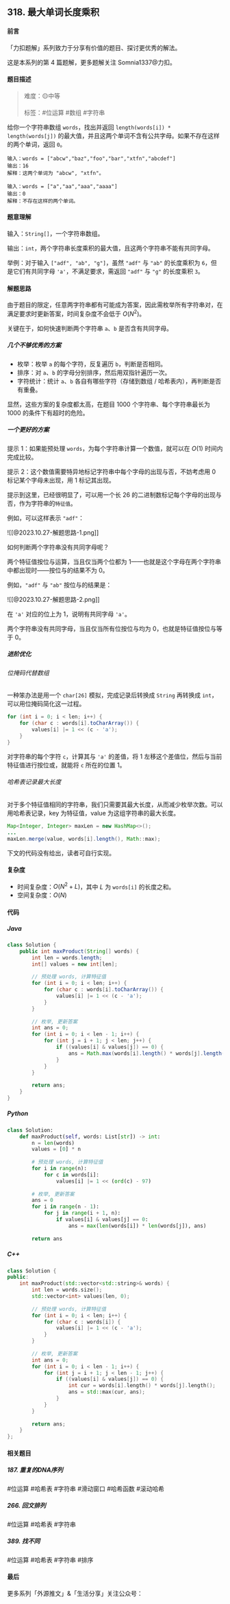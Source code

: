 ## 318. 最大单词长度乘积

#### 前言

「力扣题解」系列致力于分享有价值的题目、探讨更优秀的解法。

这是本系列的第 4 篇题解，更多题解关注 Somnia1337@力扣。

#### 题目描述

> 难度：🟡中等
>
> 标签：\#位运算 \#数组 \#字符串

给你一个字符串数组 `words`，找出并返回 `length(words[i]) * length(words[j])` 的最大值，并且这两个单词不含有公共字母。如果不存在这样的两个单词，返回 `0`。

```text
输入：words = ["abcw","baz","foo","bar","xtfn","abcdef"]
输出：16
解释：这两个单词为 "abcw", "xtfn"。
```

```text
输入：words = ["a","aa","aaa","aaaa"]
输出：0
解释：不存在这样的两个单词。
```

#### 题意理解

输入：`String[]`，一个字符串数组。

输出：`int`，两个字符串长度乘积的最大值，且这两个字符串不能有共同字母。

举例：对于输入 `["adf", "ab", "g"]`，虽然 `"adf"` 与 `"ab"` 的长度乘积为 `6`，但是它们有共同字母 `'a'`，不满足要求，需返回 `"adf"` 与 `"g"` 的长度乘积 `3`。

#### 解题思路

由于题目的限定，任意两字符串都有可能成为答案，因此需枚举所有字符串对，在满足要求时更新答案，时间复杂度不会低于 $O(N^2)$。

关键在于，如何快速判断两个字符串 `a`、`b` 是否含有共同字母。

##### 几个不够优秀的方案

- 枚举：枚举 `a` 的每个字符，反复遍历 `b`，判断是否相同。
- 排序：对 `a`、`b` 的字母分别排序，然后用双指针遍历一次。
- 字符统计：统计 `a`、`b` 各自有哪些字符（存储到数组 / 哈希表内），再判断是否有重叠。

显然，这些方案的复杂度都太高，在题目 1000 个字符串、每个字符串最长为 1000 的条件下有超时的危险。

##### 一个更好的方案

提示 1：如果能预处理 `words`，为每个字符串计算一个数值，就可以在 $O(1)$ 时间内完成比较。

提示 2：这个数值需要特异地标记字符串中每个字母的出现与否，不妨考虑用 0 标记某个字母未出现，用 1 标记其出现。

提示到这里，已经很明显了，可以用一个长 26 的二进制数标记每个字母的出现与否，作为字符串的`特征值`。

例如，可以这样表示 `"adf"`：

![[@2023.10.27-解题思路-1.png]]

如何判断两个字符串没有共同字母呢？

两个特征值按位与运算，当且仅当两个位都为 1——也就是这个字母在两个字符串中都出现时——按位与的结果不为 0。

例如，`"adf"` 与 `"ab"` 按位与的结果是：

![[@2023.10.27-解题思路-2.png]]

在 `'a'` 对应的位上为 1，说明有共同字母 `'a'`。

两个字符串没有共同字母，当且仅当所有位按位与均为 0，也就是特征值按位与等于 0。

##### 进阶优化

###### 位掩码代替数组

一种笨办法是用一个 `char[26]` 模拟，完成记录后转换成 `String` 再转换成 `int`，可以用位掩码简化这一过程。

```java
for (int i = 0; i < len; i++) {
	for (char c : words[i].toCharArray()) {
		values[i] |= 1 << (c - 'a');
	}
}
```

对字符串的每个字符 `c`，计算其与 `'a'` 的差值，将 1 左移这个差值位，然后与当前特征值进行按位或，就能将 `c` 所在的位置 1。

###### 哈希表记录最大长度

对于多个特征值相同的字符串，我们只需要其最大长度，从而减少枚举次数。可以用哈希表记录，key 为特征值，value 为这组字符串的最大长度。

```java
Map<Integer, Integer> maxLen = new HashMap<>();
...
maxLen.merge(value, words[i].length(), Math::max);
```

下文的代码没有给出，读者可自行实现。

#### 复杂度

- 时间复杂度：$O(N^2 + L)$，其中 $L$ 为 `words[i]` 的长度之和。
- 空间复杂度：$O(N)$

#### 代码

##### Java

```java
class Solution {
    public int maxProduct(String[] words) {
        int len = words.length;
        int[] values = new int[len];
        
        // 预处理 words, 计算特征值
        for (int i = 0; i < len; i++) {
            for (char c : words[i].toCharArray()) {
                values[i] |= 1 << (c - 'a');
            }
        }
		
		// 枚举, 更新答案
        int ans = 0;
        for (int i = 0; i < len - 1; i++) {
            for (int j = i + 1; j < len; j++) {
                if ((values[i] & values[j]) == 0) {
                    ans = Math.max(words[i].length() * words[j].length(), ans);
                }
            }
        }
		
        return ans;
    }
}
```

##### Python

```python
class Solution:
    def maxProduct(self, words: List[str]) -> int:
        n = len(words)
        values = [0] * n
	    
	    # 预处理 words, 计算特征值
        for i in range(n):
            for c in words[i]:
                values[i] |= 1 << (ord(c) - 97)
		
		# 枚举, 更新答案
        ans = 0
        for i in range(n - 1):
            for j in range(i + 1, n):
                if values[i] & values[j] == 0:
                    ans = max(len(words[i]) * len(words[j]), ans)
		
        return ans
```

##### C++

```cpp
class Solution {
public:
	int maxProduct(std::vector<std::string>& words) {
	    int len = words.size();
	    std::vector<int> values(len, 0);
	    
	    // 预处理 words, 计算特征值
	    for (int i = 0; i < len; i++) {
	        for (char c : words[i]) {
	            values[i] |= 1 << (c - 'a');
	        }
	    }
		
		// 枚举, 更新答案
	    int ans = 0;
	    for (int i = 0; i < len - 1; i++) {
	        for (int j = i + 1; j < len - 1; j++) {
	            if ((values[i] & values[j]) == 0) {
		            int cur = words[i].length() * words[j].length();
	                ans = std::max(cur, ans);
	            }
	        }
	    }
		
	    return ans;
	}
};
```

#### 相关题目

##### 187. 重复的DNA序列

\#位运算 \#哈希表 \#字符串 \#滑动窗口 \#哈希函数 \#滚动哈希

##### 266. 回文排列

\#位运算 \#哈希表 \#字符串

##### 389. 找不同

\#位运算 \#哈希表 \#字符串 \#排序

#### 最后

更多系列「外源推文」&「生活分享」关注公众号：